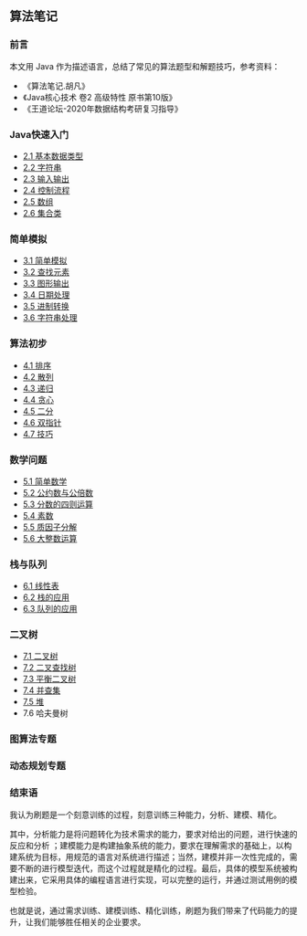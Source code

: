 ## 算法笔记

### 前言

本文用 Java 作为描述语言，总结了常见的算法题型和解题技巧，参考资料：

* 《算法笔记.胡凡》
* 《Java核心技术 卷2 高级特性 原书第10版》
* 《王道论坛-2020年数据结构考研复习指导》



### Java快速入门

* [2.1 基本数据类型](2.1基本数据类型.md)
* [2.2 字符串](2.2字符串.md)
* [2.3 输入输出](2.3输入输出.md)
* [2.4 控制流程](2.4控制流程.md)
* [2.5 数组](2.5数组.md)
* [2.6 集合类](2.6集合类.md)

### 简单模拟

* [3.1 简单模拟](3.1简单模拟.md)
* [3.2 查找元素](3.2查找元素.md)
* [3.3 图形输出](3.3图形输出.md)
* [3.4 日期处理](3.4日期处理.md)
* [3.5 进制转换](3.5进制转换.md)
* [3.6 字符串处理](3.6字符串处理.md)

### 算法初步

* [4.1 排序](4.1排序.md)
* [4.2 散列](4.2散列.md)
* [4.3 递归](4.3递归.md)
* [4.4 贪心](4.4贪心.md)
* [4.5 二分](4.5二分.md)
* [4.6 双指针](4.6双指针.md)
* [4.7 技巧](4.7技巧.md)

### 数学问题

* [5.1 简单数学](5.1简单数学.md)
* [5.2 公约数与公倍数](5.2公约数与公倍数.md)
* [5.3 分数的四则运算](5.3分数的四则运算.md)
* [5.4 素数](5.4素数.md)
* [5.5 质因子分解](5.5质因子分解.md)
* [5.6 大整数运算](5.6大整数运算.md)

### 栈与队列

* [6.1 线性表](6.1线性表.md)
* [6.2 栈的应用](6.2栈的应用.md)
* [6.3 队列的应用](6.3队列的应用.md)

### 二叉树

* [7.1 二叉树](7.1二叉树.md)
* [7.2 二叉查找树](7.2二叉查找树.md)
* [7.3 平衡二叉树](7.3平衡二叉树.md)
* [7.4 并查集](7.4并查集.md)
* [7.5 堆](7.5堆.md)
* 7.6 哈夫曼树

### 图算法专题



### 动态规划专题



### 结束语

我认为刷题是一个刻意训练的过程，刻意训练三种能力，分析、建模、精化。

其中，分析能力是将问题转化为技术需求的能力，要求对给出的问题，进行快速的反应和分析 ；建模能力是构建抽象系统的能力，要求在理解需求的基础上，以构建系统为目标，用规范的语言对系统进行描述；当然，建模并非一次性完成的，需要不断的进行模型迭代，而这个过程就是精化的过程。最后，具体的模型系统被构建出来，它采用具体的编程语言进行实现，可以完整的运行，并通过测试用例的模型检验。

也就是说，通过需求训练、建模训练、精化训练，刷题为我们带来了代码能力的提升，让我们能够胜任相关的企业要求。
